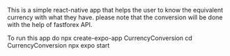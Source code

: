 This is a simple react-native app that helps the user to know the equivalent currency with what they have.
please note that the conversion will be done with the help of fastforex API.


To run this app do
npx create-expo-app CurrencyConversion
cd CurrencyConversion
npx expo start
